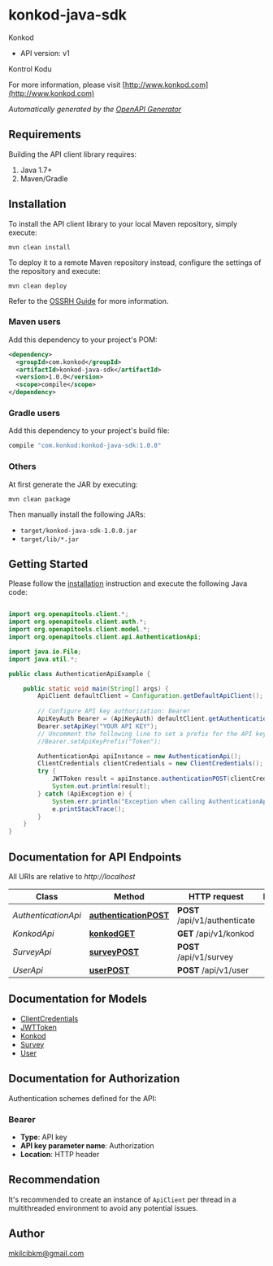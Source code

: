 # konkod-java-sdk

Konkod
- API version: v1

Kontrol Kodu

  For more information, please visit [http://www.konkod.com](http://www.konkod.com)

*Automatically generated by the [OpenAPI Generator](https://openapi-generator.tech)*


## Requirements

Building the API client library requires:
1. Java 1.7+
2. Maven/Gradle

## Installation

To install the API client library to your local Maven repository, simply execute:

```shell
mvn clean install
```

To deploy it to a remote Maven repository instead, configure the settings of the repository and execute:

```shell
mvn clean deploy
```

Refer to the [OSSRH Guide](http://central.sonatype.org/pages/ossrh-guide.html) for more information.

### Maven users

Add this dependency to your project's POM:

```xml
<dependency>
  <groupId>com.konkod</groupId>
  <artifactId>konkod-java-sdk</artifactId>
  <version>1.0.0</version>
  <scope>compile</scope>
</dependency>
```

### Gradle users

Add this dependency to your project's build file:

```groovy
compile "com.konkod:konkod-java-sdk:1.0.0"
```

### Others

At first generate the JAR by executing:

```shell
mvn clean package
```

Then manually install the following JARs:

* `target/konkod-java-sdk-1.0.0.jar`
* `target/lib/*.jar`

## Getting Started

Please follow the [installation](#installation) instruction and execute the following Java code:

```java

import org.openapitools.client.*;
import org.openapitools.client.auth.*;
import org.openapitools.client.model.*;
import org.openapitools.client.api.AuthenticationApi;

import java.io.File;
import java.util.*;

public class AuthenticationApiExample {

    public static void main(String[] args) {
        ApiClient defaultClient = Configuration.getDefaultApiClient();
        
        // Configure API key authorization: Bearer
        ApiKeyAuth Bearer = (ApiKeyAuth) defaultClient.getAuthentication("Bearer");
        Bearer.setApiKey("YOUR API KEY");
        // Uncomment the following line to set a prefix for the API key, e.g. "Token" (defaults to null)
        //Bearer.setApiKeyPrefix("Token");

        AuthenticationApi apiInstance = new AuthenticationApi();
        ClientCredentials clientCredentials = new ClientCredentials(); // ClientCredentials | 
        try {
            JWTToken result = apiInstance.authenticationPOST(clientCredentials);
            System.out.println(result);
        } catch (ApiException e) {
            System.err.println("Exception when calling AuthenticationApi#authenticationPOST");
            e.printStackTrace();
        }
    }
}

```

## Documentation for API Endpoints

All URIs are relative to *http://localhost*

Class | Method | HTTP request | Description
------------ | ------------- | ------------- | -------------
*AuthenticationApi* | [**authenticationPOST**](docs/AuthenticationApi.md#authenticationPOST) | **POST** /api/v1/authenticate | 
*KonkodApi* | [**konkodGET**](docs/KonkodApi.md#konkodGET) | **GET** /api/v1/konkod | 
*SurveyApi* | [**surveyPOST**](docs/SurveyApi.md#surveyPOST) | **POST** /api/v1/survey | 
*UserApi* | [**userPOST**](docs/UserApi.md#userPOST) | **POST** /api/v1/user | 


## Documentation for Models

 - [ClientCredentials](docs/ClientCredentials.md)
 - [JWTToken](docs/JWTToken.md)
 - [Konkod](docs/Konkod.md)
 - [Survey](docs/Survey.md)
 - [User](docs/User.md)


## Documentation for Authorization

Authentication schemes defined for the API:
### Bearer

- **Type**: API key
- **API key parameter name**: Authorization
- **Location**: HTTP header


## Recommendation

It's recommended to create an instance of `ApiClient` per thread in a multithreaded environment to avoid any potential issues.

## Author

mkilcibkm@gmail.com

